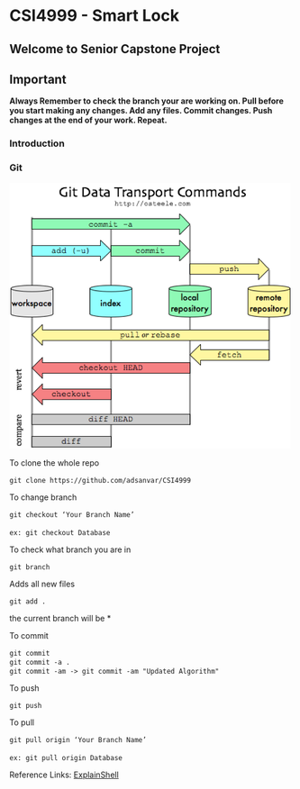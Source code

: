 # CSI4999 - Smart Lock

## Welcome to Senior Capstone Project

## **Important** 

**Always Remember to check the branch your are working on. Pull before you start making any changes. Add any files. Commit changes. Push changes at the end of your work. Repeat.**

### Introduction

### Git

<img src='git.png'>

To clone the whole repo

```
git clone https://github.com/adsanvar/CSI4999
```

To change branch

```
git checkout ‘Your Branch Name’

ex: git checkout Database
```

To check what branch you are in

```
git branch
```

Adds all new files

```
git add .
```

the current branch will be *

To commit

```
git commit
git commit -a .
git commit -am -> git commit -am "Updated Algorithm"
```

To push

```
git push
```

To pull

```
git pull origin ‘Your Branch Name’

ex: git pull origin Database
```

Reference Links:
[ExplainShell]( https://explainshell.com/explain?cmd=git+commit+-am)
